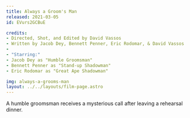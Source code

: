 ```yaml
---
title: Always a Groom's Man
released: 2021-03-05
id: EVurs2GCBuE

credits:
- Directed, Shot, and Edited by David Vassos
- Written by Jacob Dey, Bennett Penner, Eric Rodomar, & David Vassos
-
- "Starring:"
- Jacob Dey as "Humble Groomsman"
- Bennett Penner as "Stand-up Shadowman"
- Eric Rodomar as "Great Ape Shadowman"

img: always-a-grooms-man
layout: ../../layouts/film-page.astro
---
```


A humble groomsman receives a mysterious call after leaving a rehearsal dinner.
